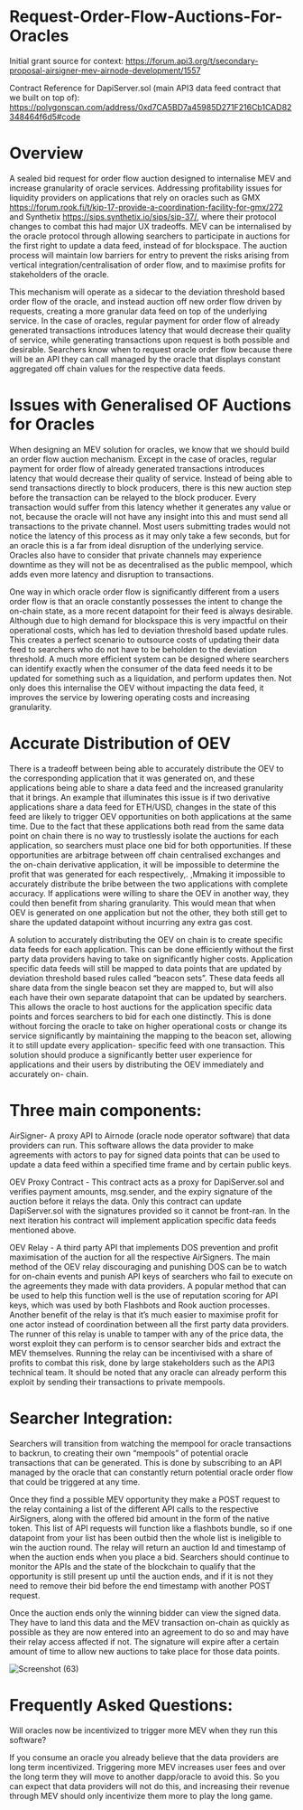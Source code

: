 # Request-Order-Flow-Auctions-For-Oracles

Initial grant source for context: https://forum.api3.org/t/secondary-proposal-airsigner-mev-airnode-development/1557

Contract Reference for DapiServer.sol (main API3 data feed contract that we built on top of): https://polygonscan.com/address/0xd7CA5BD7a45985D271F216Cb1CAD82348464f6d5#code

# Overview
A sealed bid request for order flow auction designed to internalise MEV and increase granularity of oracle services. Addressing profitability issues for liquidity providers on applications that rely on oracles such as GMX https://forum.rook.fi/t/kip-17-provide-a-coordination-facility-for-gmx/272 and Synthetix https://sips.synthetix.io/sips/sip-37/, where their protocol changes to combat this had major UX tradeoffs. MEV can be internalised by the oracle protocol through allowing searchers to participate in auctions for the first right to update a data feed, instead of for blockspace.  The auction process will maintain low barriers for entry to prevent the risks arising from vertical integration/centralisation of order flow, and to maximise profits for stakeholders of the oracle. 
 
This mechanism will operate as a sidecar to the deviation threshold based order flow of the oracle, and instead auction off new order flow driven by requests, creating a more granular data feed on top of the underlying service. In the case of oracles, regular payment for order flow of already generated transactions introduces latency that would decrease their quality of service, while generating transactions upon request is both possible and desirable. Searchers know when to request oracle order flow because there will be an API they can call managed by the oracle that displays constant aggregated off chain values for the respective data feeds. 

# Issues with Generalised OF Auctions for Oracles

When designing an MEV solution for oracles, we know that we should build an order flow auction mechanism. Except in the case of oracles, regular payment for order flow of already generated transactions introduces latency that would decrease their quality of service. Instead of being able to send transactions directly to block producers, there is this new auction step before the transaction can be relayed to the block producer. Every transaction would suffer from this latency whether it generates any value or not, because the oracle will not have any insight into this and must send all transactions to the private channel. Most users submitting trades would not notice the latency of this process as it may only take a few seconds, but for an oracle this is a far from ideal disruption of the underlying service. Oracles also have to consider that private channels may experience downtime as they will not be as decentralised as the public mempool, which adds even more latency and disruption to transactions.  

One way in which oracle order flow is significantly different from a users order flow is that an oracle constantly possesses the intent to change the on-chain state, as a more recent datapoint for their feed is always desirable. Although due to high demand for blockspace this is very impactful on their operational costs, which has led to deviation threshold based update rules. This creates a perfect scenario to outsource costs of updating their data feed to searchers who do not have to be beholden to the deviation threshold. A much more efficient system can be designed where searchers can identify exactly when the consumer of the data feed needs it to be updated for something such as a liquidation, and perform updates then. Not only does this internalise the OEV without impacting the data feed, it improves the service by lowering operating costs and increasing granularity. 

# Accurate Distribution of OEV

There is a tradeoff between being able to accurately distribute the OEV to the corresponding application that it was generated on, and these applications being able to share a data feed and the increased granularity that it brings. An example that illuminates this issue is if two derivative applications share a data feed for ETH/USD, changes in the state of this feed are likely to trigger OEV opportunities on both applications at the same time. Due to the fact that these applications both read from the same data point on chain there is no way to trustlessly isolate the auctions for each application, so searchers must place one bid for both opportunities. If these opportunities are arbitrage between off chain centralised exchanges and the on-chain derivative application, it will be impossible to determine the profit that was generated for each respectively,. ,Mmaking it impossible to accurately distribute the bribe between the two applications with complete accuracy. If applications were willing to share the OEV in another way, they could then benefit from sharing granularity. This would mean that when OEV is generated on one application but not the other, they both still get to share the updated datapoint without incurring any extra gas cost. 

A solution to accurately distributing the OEV on chain is to create specific data feeds for each application. This can be done efficiently without the first party data providers having to take on significantly higher costs. Application specific data feeds will still be mapped to data points that are updated by deviation threshold based rules called “beacon sets”. These data feeds all share data from the single beacon set they are mapped to, but will also each have their own separate datapoint that can be updated by searchers. This allows the oracle to host auctions for the application specific data points and forces searchers to bid for each one distinctly. This is done without forcing the oracle to take on higher operational costs or change its service significantly by maintaining the mapping to the beacon set, allowing it to still update every application- specific feed with one transaction. This solution should produce a significantly better user experience for applications and their users by distributing the OEV immediately and accurately on- chain.
 
# Three main components:
AirSigner- A proxy API to Airnode (oracle node operator software) that data providers can run. This software allows the data provider to make agreements with actors to pay for signed data points that can be used to update a data feed within a specified time frame and by certain public keys.
 
OEV Proxy Contract - This contract acts as a proxy for DapiServer.sol and verifies payment amounts, msg.sender, and the expiry signature of the auction before it relays the data. Only this contract can update DapiServer.sol with the signatures provided so it cannot be front-ran. In the next iteration his contract will implement application specific data feeds mentioned above.
 
OEV Relay - A third party API that implements DOS prevention and profit maximisation of the auction for all the respective AirSigners. The main method of the OEV relay discouraging and punishing DOS can be to watch for on-chain events and punish API keys of searchers who fail to execute on the agreements they made with data providers. A popular method that can be used to help this function well is the use of reputation scoring for API keys, which was used by both Flashbots and Rook auction processes. Another benefit of the relay is that it’s much easier to maximise profit for one actor instead of coordination between all the first party data providers. The runner of this relay is unable to tamper with any of the price data, the worst exploit they can perform is to censor searcher bids and extract the MEV themselves. Running the relay can be incentivised with a share of profits to combat this risk, done by large stakeholders such as the API3 technical team. It should be noted that any oracle can already perform this exploit by sending their transactions to private mempools. 
 
# Searcher Integration:
Searchers will transition from watching the mempool for oracle transactions to backrun, to creating their own “mempools” of potential oracle transactions that can be generated. This is done by subscribing to an API managed by the oracle that can constantly return potential oracle order flow that could be triggered at any time. 
 
Once they find a possible MEV opportunity they make a POST request to the relay containing a list of the different API calls to the respective AirSigners, along with the offered bid amount in the form of the native token. This list of API requests will function like a flashbots bundle, so if one datapoint from your list has been outbid then the whole list is ineligible to win the auction round. The relay will return an auction Id and timestamp of when the auction ends when you place a bid. Searchers should continue to monitor the APIs and the state of the blockchain to qualify that the opportunity is still present up until the auction ends, and if it is not they need to remove their bid before the end timestamp with another POST request. 
 
Once the auction ends only the winning bidder can view the signed data. They have to land this data and the MEV transaction on-chain as quickly as possible as they are now entered into an agreement to do so and may have their relay access affected if not. The signature will expire after a certain amount of time to allow new auctions to take place for those data points. 

 ![Screenshot (63)](https://user-images.githubusercontent.com/69164627/192672101-9d50daf6-26bf-431e-8bdd-8b2b212b6531.png)
 
# Frequently Asked Questions:
Will oracles now be incentivized to trigger more MEV when they run this software?

If you consume an oracle you already believe that the data providers are long term incentivized. Triggering more MEV increases user fees and over the long term they will move to another dapp/oracle to avoid this. So you can expect that data providers will not do this, and increasing their revenue through MEV should only incentivize them more to play the long game.

